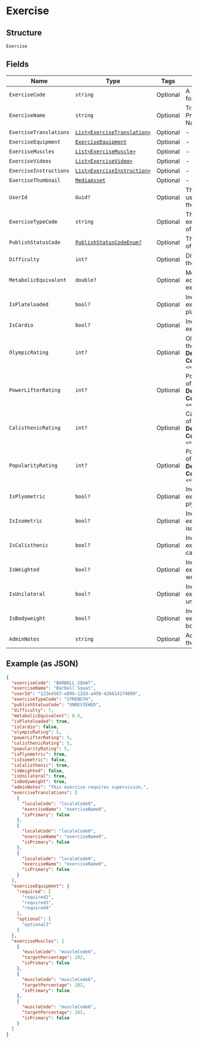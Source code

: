 
# Exercise

## Structure

`Exercise`

## Fields

| Name | Type | Tags | Description |
|  --- | --- | --- | --- |
| `ExerciseCode` | `string` | Optional | A unique identifier for the exercise. |
| `ExerciseName` | `string` | Optional | Translated Primary Exercise Name |
| `ExerciseTranslations` | [`List<ExerciseTranslation>`](../../doc/models/exercise-translation.md) | Optional | - |
| `ExerciseEquipment` | [`ExerciseEquipment`](../../doc/models/exercise-equipment.md) | Optional | - |
| `ExerciseMuscles` | [`List<ExerciseMuscle>`](../../doc/models/exercise-muscle.md) | Optional | - |
| `ExerciseVideos` | [`List<ExerciseVideo>`](../../doc/models/exercise-video.md) | Optional | - |
| `ExerciseInstructions` | [`List<ExerciseInstruction>`](../../doc/models/exercise-instruction.md) | Optional | - |
| `ExerciseThumbnail` | [`MediaAsset`](../../doc/models/media-asset.md) | Optional | - |
| `UserId` | `Guid?` | Optional | The user ID of the user who created the exercise. |
| `ExerciseTypeCode` | `string` | Optional | The exerciseTypeCode of the exercise |
| `PublishStatusCode` | [`PublishStatusCodeEnum?`](../../doc/models/publish-status-code-enum.md) | Optional | The publish status of the exercise |
| `Difficulty` | `int?` | Optional | Difficulty level of the exercise |
| `MetabolicEquivalent` | `double?` | Optional | Metabolic equivalent of the exercise |
| `IsPlateloaded` | `bool?` | Optional | Indicates if the exercise is plateloaded |
| `IsCardio` | `bool?` | Optional | Indicates if the exercise is cardio |
| `OlympicRating` | `int?` | Optional | Olympic rating of the exercise<br>**Default**: `0`<br>**Constraints**: `>= 0`, `<= 5` |
| `PowerLifterRating` | `int?` | Optional | Power lifter rating of the exercise<br>**Default**: `0`<br>**Constraints**: `>= 0`, `<= 5` |
| `CalisthenicRating` | `int?` | Optional | Calisthenic rating of the exercise<br>**Default**: `0`<br>**Constraints**: `>= 0`, `<= 5` |
| `PopularityRating` | `int?` | Optional | Popularity rating of the exercise<br>**Default**: `0`<br>**Constraints**: `>= 0`, `<= 5` |
| `IsPlyometric` | `bool?` | Optional | Indicates if the exercise is plyometric |
| `IsIsometric` | `bool?` | Optional | Indicates if the exercise is isometric |
| `IsCalisthenic` | `bool?` | Optional | Indicates if the exercise is calisthenic |
| `IsWeighted` | `bool?` | Optional | Indicates if the exercise is weighted |
| `IsUnilateral` | `bool?` | Optional | Indicates if the exercise is unilateral |
| `IsBodyweight` | `bool?` | Optional | Indicates if the exercise is bodyweight |
| `AdminNotes` | `string` | Optional | Admin notes for the exercise |

## Example (as JSON)

```json
{
  "exerciseCode": "BARBELL_SQUAT",
  "exerciseName": "Barbell Squat",
  "userId": "123e4567-e89b-12d3-a456-426614174000",
  "exerciseTypeCode": "STRENGTH",
  "publishStatusCode": "UNREVIEWED",
  "difficulty": 7,
  "metabolicEquivalent": 8.5,
  "isPlateloaded": true,
  "isCardio": false,
  "olympicRating": 5,
  "powerLifterRating": 5,
  "calisthenicRating": 5,
  "popularityRating": 5,
  "isPlyometric": true,
  "isIsometric": false,
  "isCalisthenic": true,
  "isWeighted": false,
  "isUnilateral": true,
  "isBodyweight": true,
  "adminNotes": "This exercise requires supervision.",
  "exerciseTranslations": [
    {
      "localeCode": "localeCode0",
      "exerciseName": "exerciseName0",
      "isPrimary": false
    },
    {
      "localeCode": "localeCode0",
      "exerciseName": "exerciseName0",
      "isPrimary": false
    },
    {
      "localeCode": "localeCode0",
      "exerciseName": "exerciseName0",
      "isPrimary": false
    }
  ],
  "exerciseEquipment": {
    "required": [
      "required2",
      "required3",
      "required4"
    ],
    "optional": [
      "optional3"
    ]
  },
  "exerciseMuscles": [
    {
      "muscleCode": "muscleCode6",
      "targetPercentage": 202,
      "isPrimary": false
    },
    {
      "muscleCode": "muscleCode6",
      "targetPercentage": 202,
      "isPrimary": false
    },
    {
      "muscleCode": "muscleCode6",
      "targetPercentage": 202,
      "isPrimary": false
    }
  ]
}
```

